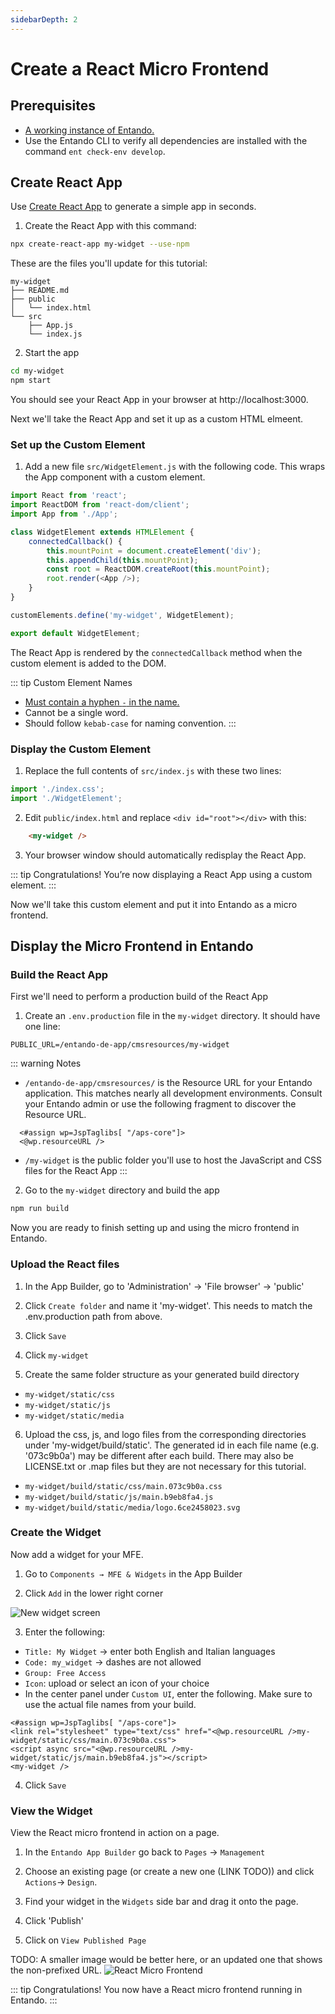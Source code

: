 ```yaml
---
sidebarDepth: 2
---
```


# Create a React Micro Frontend



## Prerequisites
- [A working instance of Entando.](../../../docs/getting-started/)
- Use the Entando CLI to verify all dependencies are installed with the command `ent check-env develop`.

## Create React App
Use [Create React App](https://create-react-app.dev/) to generate a simple app in seconds.
1. Create the React App with this command: 

``` bash
npx create-react-app my-widget --use-npm
```

These are the files you'll update for this tutorial:

    my-widget
    ├── README.md
    ├── public
    │   └── index.html
    └── src
        ├── App.js
        └── index.js


2. Start the app

``` bash
cd my-widget
npm start
```

You should see your React App in your browser at http://localhost:3000.

Next we'll take the React App and set it up as a custom HTML elmeent.

### Set up the Custom Element

1. Add a new file `src/WidgetElement.js` with the following code. This wraps the App component with a custom element.

``` js
import React from 'react';
import ReactDOM from 'react-dom/client';
import App from './App';

class WidgetElement extends HTMLElement {
    connectedCallback() {
        this.mountPoint = document.createElement('div');
        this.appendChild(this.mountPoint);
        const root = ReactDOM.createRoot(this.mountPoint);
        root.render(<App />);
    }
}

customElements.define('my-widget', WidgetElement);

export default WidgetElement;
```
The React App is rendered by the `connectedCallback` method when the custom element is added to the DOM.

::: tip Custom Element Names
- [Must contain a hyphen `-` in the name.](https://stackoverflow.com/questions/22545621/do-custom-elements-require-a-dash-in-their-name)
- Cannot be a single word.
- Should follow `kebab-case` for naming convention.
:::

### Display the Custom Element

1. Replace the full contents of `src/index.js` with these two lines: 

``` js
import './index.css';
import './WidgetElement';
```

2. Edit `public/index.html` and replace `<div id="root"></div>` with this:

``` html
    <my-widget />
```

3. Your browser window should automatically redisplay the React App.

::: tip Congratulations!
You’re now displaying a React App using a custom element.
:::

Now we'll take this custom element and put it into Entando as a micro frontend.

## Display the Micro Frontend in Entando

### Build the React App

First we'll need to perform a production build of the React App

1. Create an `.env.production` file in the `my-widget` directory. It should have one line:
``` text
PUBLIC_URL=/entando-de-app/cmsresources/my-widget
```

::: warning Notes
- `/entando-de-app/cmsresources/` is the Resource URL for your Entando application. This matches nearly all development environments. Consult your Entando admin or use the following fragment to discover the Resource URL.
``` ftl 
  <#assign wp=JspTaglibs[ "/aps-core"]>
  <@wp.resourceURL />
``` 
- `/my-widget` is the public folder you'll use to host the JavaScript and CSS files for the React App
:::


2. Go to the `my-widget` directory and build the app

``` bash
npm run build
```

Now you are ready to finish setting up and using the micro frontend in Entando.

### Upload the React files

1. In the App Builder, go to 'Administration' → 'File browser' → 'public'

2. Click `Create folder` and name it 'my-widget'. This needs to match the .env.production path from above.

3. Click `Save`

4. Click `my-widget`

5. Create the same folder structure as your generated build directory

- `my-widget/static/css`
- `my-widget/static/js`
- `my-widget/static/media`

6. Upload the css, js, and logo files from the corresponding directories under 'my-widget/build/static'. The generated id in each file name (e.g. '073c9b0a') may be different after each build. There may also be LICENSE.txt or .map files but they are not necessary for this tutorial.

- `my-widget/build/static/css/main.073c9b0a.css`
- `my-widget/build/static/js/main.b9eb8fa4.js`
- `my-widget/build/static/media/logo.6ce2458023.svg`

### Create the Widget

Now add a widget for your MFE.

1. Go to `Components → MFE & Widgets` in the App Builder

2. Click `Add` in the lower right corner

![New widget screen](./img/new-widget-screen.png)

3. Enter the following:
- `Title: My Widget` → enter both English and Italian languages
- `Code: my_widget` → dashes are not allowed
- `Group: Free Access`
- `Icon`: upload or select an icon of your choice
- In the center panel under `Custom UI`, enter the following. Make sure to use the actual file names from your build.

``` ftl
<#assign wp=JspTaglibs[ "/aps-core"]>
<link rel="stylesheet" type="text/css" href="<@wp.resourceURL />my-widget/static/css/main.073c9b0a.css">
<script async src="<@wp.resourceURL />my-widget/static/js/main.b9eb8fa4.js"></script>
<my-widget />
```

4. Click `Save`

### View the Widget

View the React micro frontend in action on a page.

1. In the `Entando App Builder` go back to `Pages` → `Management` 

2. Choose an existing page (or create a new one (LINK TODO)) and click `Actions`→ `Design`. 

3. Find your widget in the `Widgets` side bar and drag it onto the page.

4. Click 'Publish'

3. Click on `View Published Page`

TODO: A smaller image would be better here, or an updated one that shows the non-prefixed URL.
![React Micro Frontend](./img/react-micro-frontend.png)

::: tip Congratulations!
You now have a React micro frontend running in Entando.
:::

